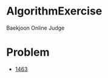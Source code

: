# AlgorithmExercise
Baekjoon Online Judge 

# Problem
- [1463](https://www.acmicpc.net/problem/1463)
